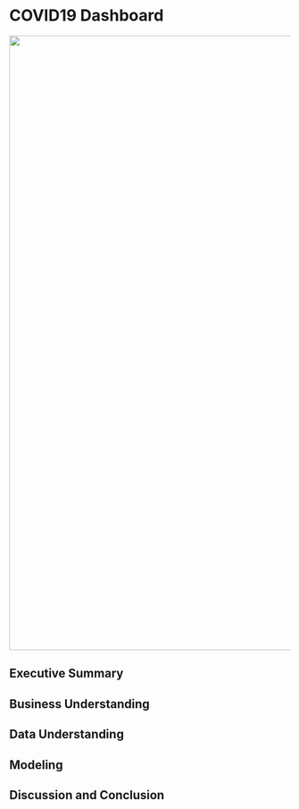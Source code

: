 # COVID19 Dashboard
  <img src="https://www.amadorgov.org/home/showpublishedimage/4397/637230569666270000" width="1100">

## Executive Summary

## Business Understanding

## Data Understanding

## Modeling

## Discussion and Conclusion

